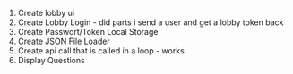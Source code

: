 1. Create lobby ui
2. Create Lobby Login - did parts i send a user and get a lobby token back
3. Create Passwort/Token Local Storage
4. Create JSON File Loader
5. Create api call that is called in a loop - works
6. Display Questions